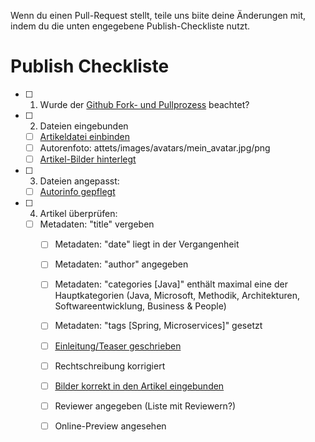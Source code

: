 Wenn du einen Pull-Request stellt, teile uns biite deine Änderungen mit, indem du die unten engegebene Publish-Checkliste nutzt. 

# Publish Checkliste



- [ ] 1. Wurde der [Github Fork- und Pullprozess](https://reflectoring.io/github-fork-and-pull/) beachtet?
- [ ] 2. Dateien eingebunden
  - [ ] [Artikeldatei einbinden](https://github.com/adessoAG/devblog/blob/master/examples/2017-08-10-blog-post-guide.md#dateiname-und-ablageort)
  - [ ] Autorenfoto: attets/images/avatars/mein_avatar.jpg/png
  - [ ] [Artikel-Bilder hinterlegt](https://github.com/adessoAG/devblog/blob/master/examples/2017-08-10-blog-post-guide.md#bilder)
- [ ] 3. Dateien angepasst:
  - [ ] [Autorinfo gepflegt](https://github.com/adessoAG/devblog/blob/master/examples/2017-08-10-blog-post-guide.md#autoren-informationen)
- [ ] 4. Artikel überprüfen:
  - [ ] Metadaten: "title" vergeben
	- [ ] Metadaten: "date" liegt in der Vergangenheit
	- [ ] Metadaten: "author" angegeben
	- [ ] Metadaten: "categories [Java]" enthält maximal eine der Hauptkategorien (Java, Microsoft, Methodik, Architekturen, Softwareentwicklung, Business & People)
	- [ ] Metadaten: "tags [Spring, Microservices]" gesetzt
	- [ ] [Einleitung/Teaser geschrieben](https://github.com/adessoAG/devblog/blob/master/examples/2017-08-10-blog-post-guide.md#einleitung--teaser)
	- [ ] Rechtschreibung korrigiert
	- [ ] [Bilder korrekt in den Artikel eingebunden](https://github.com/adessoAG/devblog/blob/master/examples/2017-08-10-blog-post-guide.md#bilder)
	- [ ]  Reviewer angegeben (Liste mit Reviewern?)
    - [ ]  Online-Preview angesehen

